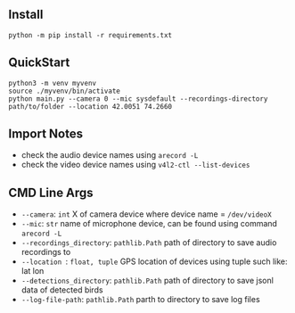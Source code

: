 
## Install
```python -m pip install -r requirements.txt```

## QuickStart
```
python3 -m venv myvenv
source ./myvenv/bin/activate
python main.py --camera 0 --mic sysdefault --recordings-directory path/to/folder --location 42.0051 74.2660
```
## Import Notes
- check the audio device names using ```arecord -L```
- check the video device names using ```v4l2-ctl --list-devices```

## CMD Line Args
- ```--camera```: ```int``` X of camera device where device name = ```/dev/videoX```
- ```--mic```: ```str``` name of microphone device, can be found using command ```arecord -L```
- ```--recordings_directory```: ```pathlib.Path``` path of directory to save audio recordings to
- ```--location ```: ```float, tuple``` GPS location of devices using tuple such like: lat lon
- ```--detections_directory```: ```pathlib.Path``` path of directory to save jsonl data of detected birds
- ```--log-file-path```: ```pathlib.Path``` parth to directory to save log files
